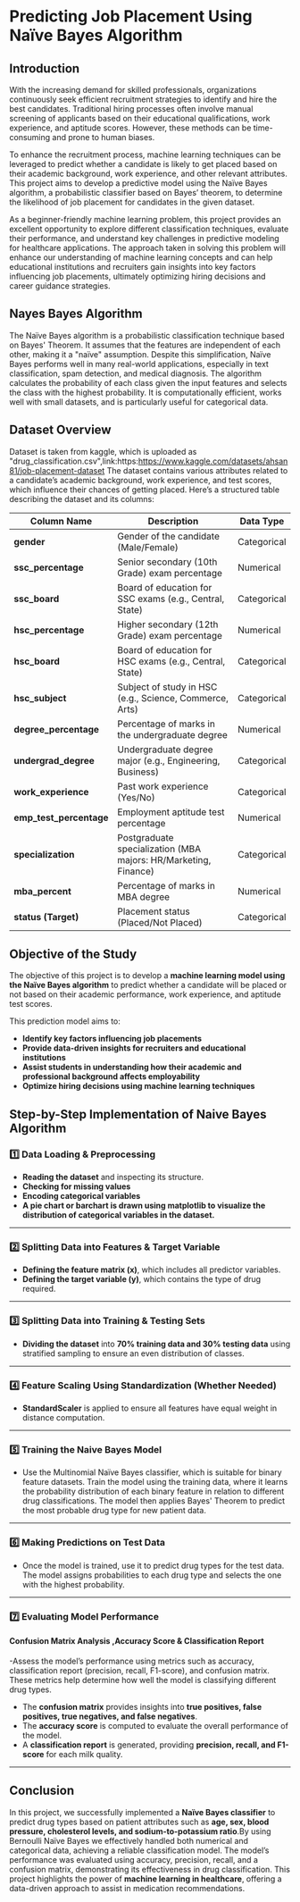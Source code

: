 # Predicting Job Placement Using Naïve Bayes Algorithm
## Introduction
With the increasing demand for skilled professionals, organizations continuously seek efficient recruitment strategies to identify and hire the best candidates. Traditional hiring processes often involve manual screening of applicants based on their educational qualifications, work experience, and aptitude scores. However, these methods can be time-consuming and prone to human biases.

To enhance the recruitment process, machine learning techniques can be leveraged to predict whether a candidate is likely to get placed based on their academic background, work experience, and other relevant attributes. This project aims to develop a predictive model using the Naïve Bayes algorithm, a probabilistic classifier based on Bayes’ theorem, to determine the likelihood of job placement for candidates in the given dataset.

As a beginner-friendly machine learning problem, this project provides an excellent opportunity to explore different classification techniques, evaluate their performance, and understand key challenges in predictive modeling for healthcare applications. The approach taken in solving this problem will enhance our understanding of machine learning concepts and
can help educational institutions and recruiters gain insights into key factors influencing job placements, ultimately optimizing hiring decisions and career guidance strategies.


## Nayes Bayes Algorithm
The Naïve Bayes algorithm is a probabilistic classification technique based on Bayes' Theorem. It assumes that the features are independent of each other, making it a "naïve" assumption. Despite this simplification, Naïve Bayes performs well in many real-world applications, especially in text classification, spam detection, and medical diagnosis. The algorithm calculates the probability of each class given the input features and selects the class with the highest probability. It is computationally efficient, works well with small datasets, and is particularly useful for categorical data.

## Dataset Overview
Dataset is taken from kaggle, which is uploaded as "drug_classification.csv",link:https:https://www.kaggle.com/datasets/ahsan81/job-placement-dataset
The dataset contains various attributes related to a candidate’s academic background, work experience, and test scores, which influence their chances of getting placed.
Here’s a structured table describing the dataset and its columns:  
  

| **Column Name**         | **Description**                                      | **Data Type** |
|-------------------------|------------------------------------------------------|--------------|
| **gender**              | Gender of the candidate (Male/Female)               | Categorical  |
| **ssc_percentage**      | Senior secondary (10th Grade) exam percentage       | Numerical    |
| **ssc_board**          | Board of education for SSC exams (e.g., Central, State) | Categorical  |
| **hsc_percentage**      | Higher secondary (12th Grade) exam percentage       | Numerical    |
| **hsc_board**          | Board of education for HSC exams (e.g., Central, State) | Categorical  |
| **hsc_subject**         | Subject of study in HSC (e.g., Science, Commerce, Arts) | Categorical  |
| **degree_percentage**   | Percentage of marks in the undergraduate degree     | Numerical    |
| **undergrad_degree**    | Undergraduate degree major (e.g., Engineering, Business) | Categorical  |
| **work_experience**     | Past work experience (Yes/No)                       | Categorical  |
| **emp_test_percentage** | Employment aptitude test percentage                 | Numerical    |
| **specialization**      | Postgraduate specialization (MBA majors: HR/Marketing, Finance) | Categorical  |
| **mba_percent**         | Percentage of marks in MBA degree                   | Numerical    |
| **status (Target)**     | Placement status (Placed/Not Placed)                | Categorical  |


## **Objective of the Study**  

The objective of this project is to develop a **machine learning model using the Naïve Bayes algorithm** to predict whether a candidate will be placed or not based on their academic performance, work experience, and aptitude test scores.  

This prediction model aims to:  
- **Identify key factors influencing job placements**  
- **Provide data-driven insights for recruiters and educational institutions**  
- **Assist students in understanding how their academic and professional background affects employability**  
- **Optimize hiring decisions using machine learning techniques**  


##  **Step-by-Step Implementation of Naive Bayes Algorithm**

### **1️⃣ Data Loading & Preprocessing**  
- **Reading the dataset** and inspecting its structure.  
- **Checking for missing values**   
- **Encoding categorical variables**
- **A pie chart or barchart is drawn using matplotlib to visualize the distribution of categorical variables in the dataset.**

---

### **2️⃣ Splitting Data into Features & Target Variable**  
- **Defining the feature matrix (x)**, which includes all predictor variables.  
- **Defining the target variable (y)**, which contains the type of drug required.

---

### **3️⃣ Splitting Data into Training & Testing Sets**  
- **Dividing the dataset** into **70% training data and 30% testing data** using stratified sampling to ensure an even distribution of classes.  

---

### **4️⃣ Feature Scaling Using Standardization (Whether Needed)**    
- **StandardScaler** is applied to ensure all features have equal weight in distance computation.  

---
### **5️⃣ Training the Naive Bayes Model**  
- Use the Multinomial Naïve Bayes classifier, which is suitable for binary feature datasets. Train the model using the training data, where it learns the probability distribution of each binary feature in relation to different drug classifications. The model then applies Bayes' Theorem to predict the most probable drug type for new patient data.
---

### **6️⃣ Making Predictions on Test Data**  
- Once the model is trained, use it to predict drug types for the test data. The model assigns probabilities to each drug type and selects the one with the highest probability.  

---

### **7️⃣ Evaluating Model Performance**  

#### **Confusion Matrix Analysis** ,**Accuracy Score & Classification Report**  
-Assess the model’s performance using metrics such as accuracy, classification report (precision, recall, F1-score), and confusion matrix. These metrics help determine how well the model is classifying different drug types.
- The **confusion matrix** provides insights into **true positives, false positives, true negatives, and false negatives**.  
- The **accuracy score** is computed to evaluate the overall performance of the model.  
- A **classification report** is generated, providing **precision, recall, and F1-score** for each milk quality.  

---

## **Conclusion**  
                                    
In this project, we successfully implemented a **Naïve Bayes classifier** to predict drug types based on patient attributes such as **age, sex, blood pressure, cholesterol levels, and sodium-to-potassium ratio**.By using Bernoulli Naïve Bayes we effectively handled both numerical and categorical data, achieving a reliable classification model. The model’s performance was evaluated using accuracy, precision, recall, and a confusion matrix, demonstrating its effectiveness in drug classification. This project highlights the power of **machine learning in healthcare**, offering a data-driven approach to assist in medication recommendations. 

